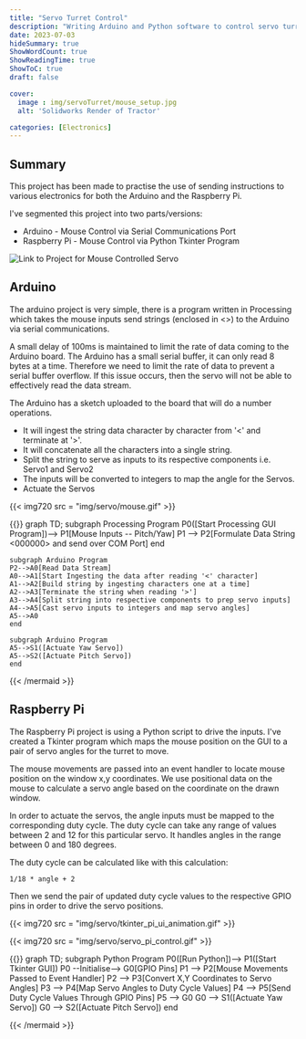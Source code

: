 ```yaml
---
title: "Servo Turret Control"
description: "Writing Arduino and Python software to control servo turret using mouse inputs"
date: 2023-07-03
hideSummary: true
ShowWordCount: true
ShowReadingTime: true
ShowToC: true
draft: false

cover:
  image : img/servoTurret/mouse_setup.jpg
  alt: 'Solidworks Render of Tractor'

categories: [Electronics]
---
```


## Summary 

This project has been made to practise the use of sending instructions to various electronics for both the Arduino and the Raspberry Pi.

I've segmented this project into two parts/versions:
- Arduino - Mouse Control via Serial Communications Port
- Raspberry Pi - Mouse Control via Python Tkinter Program

![Link to Project for Mouse Controlled Servo](https://github.com/Filpill/mouseServo)

## Arduino 

The arduino project is very simple, there is a program written in Processing which takes the mouse inputs send strings (enclosed in <>) to the Arduino via serial communications. 

A small delay of 100ms is maintained to limit the rate of data coming to the Arduino board. The Arduino has a small serial buffer, it can only read 8 bytes at a time. Therefore we need to limit the rate of data to prevent a serial buffer overflow. If this issue occurs, then the servo will not be able to effectively read the data stream.

The Arduino has a sketch uploaded to the board that will do a number operations. 
- It will ingest the string data character by character from '<' and terminate at '>'.
- It will concatenate all the characters into a single string.
- Split the string to serve as inputs to its respective components i.e. Servo1 and Servo2
- The inputs will be converted to integers to map the angle for the Servos.
- Actuate the Servos


{{< img720 src = "img/servo/mouse.gif" >}}

{{<mermaid>}}
graph TD;
    subgraph Processing Program
    P0([Start Processing GUI Program])--> P1[Mouse Inputs -- Pitch/Yaw]
    P1 --> P2[Formulate Data String <000000> and send over COM Port]
    end

    subgraph Arduino Program
    P2-->A0[Read Data Stream]
    A0-->A1[Start Ingesting the data after reading '<' character]
    A1-->A2[Build string by ingesting characters one at a time]
    A2-->A3[Terminate the string when reading '>']
    A3-->A4[Split string into respective components to prep servo inputs]
    A4-->A5[Cast servo inputs to integers and map servo angles]
    A5-->A0
    end

    subgraph Arduino Program
    A5-->S1([Actuate Yaw Servo])
    A5-->S2([Actuate Pitch Servo])
    end
{{< /mermaid >}}

## Raspberry Pi 


The Raspberry Pi project is using a Python script to drive the inputs. I've created a Tkinter program which maps the mouse position on the GUI to a pair of servo angles for the turret to move.

The mouse movements are passed into an event handler to locate mouse position on the window x,y coordinates. We use positional data on the mouse to calculate a servo angle based on the coordinate on the drawn window.

In order to actuate the servos, the angle inputs must be mapped to the corresponding duty cycle. The duty cycle can take any range of values between 2 and 12 for this particular servo. It handles angles in the range between 0 and 180 degrees.

The duty cycle can be calculated like with this calculation:

```
1/18 * angle + 2
```

Then we send the pair of updated duty cycle values to the respective GPIO pins in order to drive the servo positions.

{{< img720 src = "img/servo/tkinter_pi_ui_animation.gif" >}}

{{< img720 src = "img/servo/servo_pi_control.gif" >}}

{{<mermaid>}}
graph TD;
    subgraph Python Program
    P0([Run Python])--> P1([Start Tkinter GUI])
    P0 --Initialise--> G0[GPIO Pins]
    P1 --> P2[Mouse Movements Passed to Event Handler]
    P2 --> P3[Convert X,Y Coordinates to Servo Angles]
    P3 --> P4[Map Servo Angles to Duty Cycle Values]
    P4 --> P5[Send Duty Cycle Values Through GPIO Pins]
    P5 --> G0
    G0 --> S1([Actuate Yaw Servo])
    G0 --> S2([Actuate Pitch Servo])
    end

{{< /mermaid >}}
